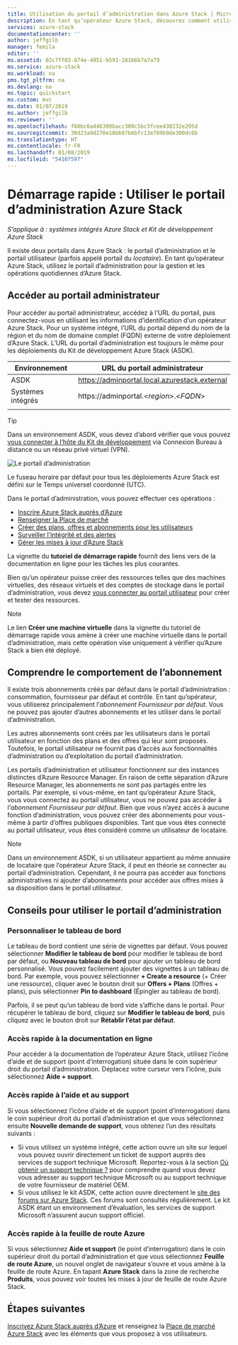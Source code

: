 ```yaml
---
title: Utilisation du portail d’administration dans Azure Stack | Microsoft Docs
description: En tant qu’opérateur Azure Stack, découvrez comment utiliser le portail d’administration.
services: azure-stack
documentationcenter: ''
author: jeffgilb
manager: femila
editor: ''
ms.assetid: 02c7ff03-874e-4951-b591-28166b7a7a79
ms.service: azure-stack
ms.workload: na
pms.tgt_pltfrm: na
ms.devlang: na
ms.topic: quickstart
ms.custom: mvc
ms.date: 01/07/2019
ms.author: jeffgilb
ms.reviewer: ''
ms.openlocfilehash: f60bc6a446309bacc300c5bc3fcee430232e295d
ms.sourcegitcommit: 30d23a9d270e10bb87b6bfc13e789b9de300dc6b
ms.translationtype: HT
ms.contentlocale: fr-FR
ms.lasthandoff: 01/08/2019
ms.locfileid: "54107597"
---
```

# <a name="quickstart-use-the-azure-stack-administration-portal"></a>Démarrage rapide : Utiliser le portail d’administration Azure Stack

*S’applique à : systèmes intégrés Azure Stack et Kit de développement Azure Stack*

Il existe deux portails dans Azure Stack : le portail d’administration et le portail utilisateur (parfois appelé portail du *locataire*). En tant qu’opérateur Azure Stack, utilisez le portail d’administration pour la gestion et les opérations quotidiennes d’Azure Stack.

## <a name="access-the-administrator-portal"></a>Accéder au portail administrateur

Pour accéder au portail administrateur, accédez à l’URL du portail, puis connectez-vous en utilisant les informations d’identification d’un opérateur Azure Stack. Pour un système intégré, l’URL du portail dépend du nom de la région et du nom de domaine complet (FQDN) externe de votre déploiement d’Azure Stack. L’URL du portail d’administration est toujours le même pour les déploiements du Kit de développement Azure Stack (ASDK). 

| Environnement | URL du portail administrateur |   
| -- | -- | 
| ASDK| https://adminportal.local.azurestack.external  |
| Systèmes intégrés | https://adminportal.&lt;*region*&gt;.&lt;*FQDN*&gt; | 
| | |

> [!TIP]
> Dans un environnement ASDK, vous devez d’abord vérifier que vous pouvez [vous connecter à l’hôte du Kit de développement](azure-stack-connect-azure-stack.md) via Connexion Bureau à distance ou un réseau privé virtuel (VPN).

 ![Le portail d’administration](media/azure-stack-manage-portals/admin-portal.png)

Le fuseau horaire par défaut pour tous les déploiements Azure Stack est défini sur le Temps universel coordonné (UTC). 

Dans le portail d’administration, vous pouvez effectuer ces opérations :

* [Inscrire Azure Stack auprès d’Azure](azure-stack-registration.md)
* [Renseigner la Place de marché](azure-stack-download-azure-marketplace-item.md)
* [Créer des plans, offres et abonnements pour les utilisateurs](azure-stack-plan-offer-quota-overview.md)
* [Surveiller l’intégrité et des alertes](azure-stack-monitor-health.md)
* [Gérer les mises à jour d’Azure Stack](azure-stack-updates.md)

La vignette du **tutoriel de démarrage rapide** fournit des liens vers de la documentation en ligne pour les tâches les plus courantes.

Bien qu’un opérateur puisse créer des ressources telles que des machines virtuelles, des réseaux virtuels et des comptes de stockage dans le portail d’administration, vous devez [vous connecter au portail utilisateur](user/azure-stack-use-portal.md) pour créer et tester des ressources.

>[!NOTE]
>Le lien **Créer une machine virtuelle** dans la vignette du tutoriel de démarrage rapide vous amène à créer une machine virtuelle dans le portail d’administration, mais cette opération vise uniquement à vérifier qu’Azure Stack a bien été déployé.

## <a name="understand-subscription-behavior"></a>Comprendre le comportement de l’abonnement

Il existe trois abonnements créés par défaut dans le portail d’administration : consommation, fournisseur par défaut et contrôle. En tant qu’opérateur, vous utiliserez principalement l’*abonnement Fournisseur par défaut*. Vous ne pouvez pas ajouter d’autres abonnements et les utiliser dans le portail d’administration. 

Les autres abonnements sont créés par les utilisateurs dans le portail utilisateur en fonction des plans et des offres qui leur sont proposés. Toutefois, le portail utilisateur ne fournit pas d’accès aux fonctionnalités d’administration ou d’exploitation du portail d’administration.

Les portails d’administration et utilisateur fonctionnent sur des instances distinctes d’Azure Resource Manager. En raison de cette séparation d’Azure Resource Manager, les abonnements ne sont pas partagés entre les portails. Par exemple, si vous-même, en tant qu’opérateur Azure Stack, vous vous connectez au portail utilisateur, vous ne pouvez pas accéder à l’*abonnement Fournisseur par défaut*. Bien que vous n’ayez accès à aucune fonction d’administration, vous pouvez créer des abonnements pour vous-même à partir d’offres publiques disponibles. Tant que vous êtes connecté au portail utilisateur, vous êtes considéré comme un utilisateur de locataire.

  >[!NOTE]
  >Dans un environnement ASDK, si un utilisateur appartient au même annuaire de locataire que l’opérateur Azure Stack, il peut en théorie se connecter au portail d’administration. Cependant, il ne pourra pas accéder aux fonctions administratives ni ajouter d’abonnements pour accéder aux offres mises à sa disposition dans le portail utilisateur.

## <a name="administration-portal-tips"></a>Conseils pour utiliser le portail d’administration

### <a name="customize-the-dashboard"></a>Personnaliser le tableau de bord

Le tableau de bord contient une série de vignettes par défaut. Vous pouvez sélectionner **Modifier le tableau de bord** pour modifier le tableau de bord par défaut, ou **Nouveau tableau de bord** pour ajouter un tableau de bord personnalisé. Vous pouvez facilement ajouter des vignettes à un tableau de bord. Par exemple, vous pouvez sélectionner **+ Create a resource** (+ Créer une ressource), cliquer avec le bouton droit sur **Offers + Plans** (Offres + plans), puis sélectionner **Pin to dashboard** (Épingler au tableau de bord).

Parfois, il se peut qu’un tableau de bord vide s’affiche dans le portail. Pour récupérer le tableau de bord, cliquez sur **Modifier le tableau de bord**, puis cliquez avec le bouton droit sur **Rétablir l’état par défaut**.

### <a name="quick-access-to-online-documentation"></a>Accès rapide à la documentation en ligne

Pour accéder à la documentation de l’opérateur Azure Stack, utilisez l’icône d’aide et de support (point d’interrogation) située dans le coin supérieur droit du portail d’administration. Déplacez votre curseur vers l’icône, puis sélectionnez **Aide + support**.

### <a name="quick-access-to-help-and-support"></a>Accès rapide à l’aide et au support

Si vous sélectionnez l’icône d’aide et de support (point d’interrogation) dans le coin supérieur droit du portail d’administration et que vous sélectionnez ensuite **Nouvelle demande de support**, vous obtenez l’un des résultats suivants :

- Si vous utilisez un système intégré, cette action ouvre un site sur lequel vous pouvez ouvrir directement un ticket de support auprès des services de support technique Microsoft. Reportez-vous à la section [Où obtenir un support technique ?](azure-stack-manage-basics.md#where-to-get-support) pour comprendre quand vous devez vous adresser au support technique Microsoft ou au support technique de votre fournisseur de matériel OEM.
- Si vous utilisez le kit ASDK, cette action ouvre directement le [site des forums sur Azure Stack](https://social.msdn.microsoft.com/Forums/home?forum=AzureStack). Ces forums sont consultés régulièrement. Le kit ASDK étant un environnement d’évaluation, les services de support Microsoft n’assurent aucun support officiel.

### <a name="quick-access-to-the-azure-roadmap"></a>Accès rapide à la feuille de route Azure

Si vous sélectionnez **Aide et support** (le point d’interrogation) dans le coin supérieur droit du portail d’administration et que vous sélectionnez **Feuille de route Azure**, un nouvel onglet de navigateur s’ouvre et vous amène à la feuille de route Azure. En tapant **Azure Stack** dans la zone de recherche **Produits**, vous pouvez voir toutes les mises à jour de feuille de route Azure Stack.

## <a name="next-steps"></a>Étapes suivantes

[Inscrivez Azure Stack auprès d’Azure](azure-stack-registration.md) et renseignez la [Place de marché Azure Stack](azure-stack-marketplace.md) avec les éléments que vous proposez à vos utilisateurs. 
